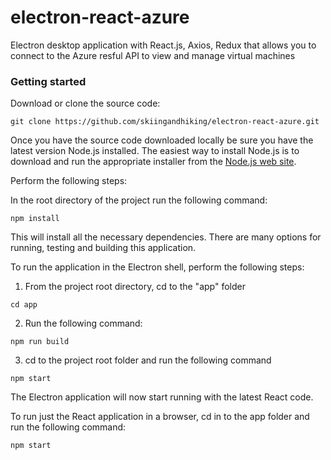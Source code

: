 # electron-react-azure
Electron desktop application with React.js, Axios, Redux that allows you to connect to the Azure resful API to view and manage virtual machines

### Getting started
Download or clone the source code:
```
git clone https://github.com/skiingandhiking/electron-react-azure.git
```
Once you have the source code downloaded locally be sure you have the latest version Node.js installed.  The easiest way to install Node.js is to download and run the appropriate installer from the [Node.js web site](https://nodejs.org).

Perform the following steps:

In the root directory of the project run the following command:
```
npm install
```
This will install all the necessary dependencies.  There are many options for running, testing and building this application.

To run the application in the Electron shell, perform the following steps:

1. From the project root directory, cd to the "app" folder
```
cd app
```
2. Run the following command:
```
npm run build
```
3. cd to the project root folder and run the following command
```
npm start
```
The Electron application will now start running with the latest React code.

To run just the React application in a browser, cd in to the app folder and run the following command:
```
npm start
```

